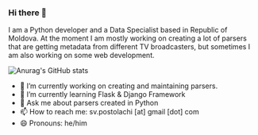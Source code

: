 ### Hi there 👋

I am a Python developer and a Data Specialist based in Republic of Moldova. At the moment I am mostly working on creating a lot of parsers that are getting metadata from different TV broadcasters, but sometimes I am also working on some web development. 

![Anurag's GitHub stats](https://github-readme-stats.vercel.app/api?username=psergicv&show_icons=true&theme=radical) 



- 🔭 I’m currently working on creating and maintaining parsers.
- 🌱 I’m currently learning Flask & Django Framework
- 💬 Ask me about parsers created in Python
- 📫 How to reach me: sv.postolachi [at] gmail [dot] com
- 😄 Pronouns: he/him
<!-- - 👯 I’m looking to collaborate on ... -->
<!-- - 🤔 I’m looking for help with  -->
<!-- - ⚡ Fun fact: ... -->
